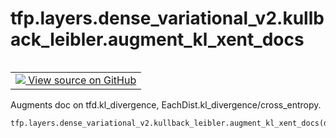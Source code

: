 <div itemscope itemtype="http://developers.google.com/ReferenceObject">
<meta itemprop="name" content="tfp.layers.dense_variational_v2.kullback_leibler.augment_kl_xent_docs" />
<meta itemprop="path" content="Stable" />
</div>

# tfp.layers.dense_variational_v2.kullback_leibler.augment_kl_xent_docs


<table class="tfo-notebook-buttons tfo-api" align="left">

<td>
  <a target="_blank" href="https://github.com/tensorflow/probability/blob/master/tensorflow_probability/python/distributions/kullback_leibler.py">
    <img src="https://www.tensorflow.org/images/GitHub-Mark-32px.png" />
    View source on GitHub
  </a>
</td></table>



Augments doc on tfd.kl_divergence, EachDist.kl_divergence/cross_entropy.

``` python
tfp.layers.dense_variational_v2.kullback_leibler.augment_kl_xent_docs(distributions_module)
```



<!-- Placeholder for "Used in" -->
